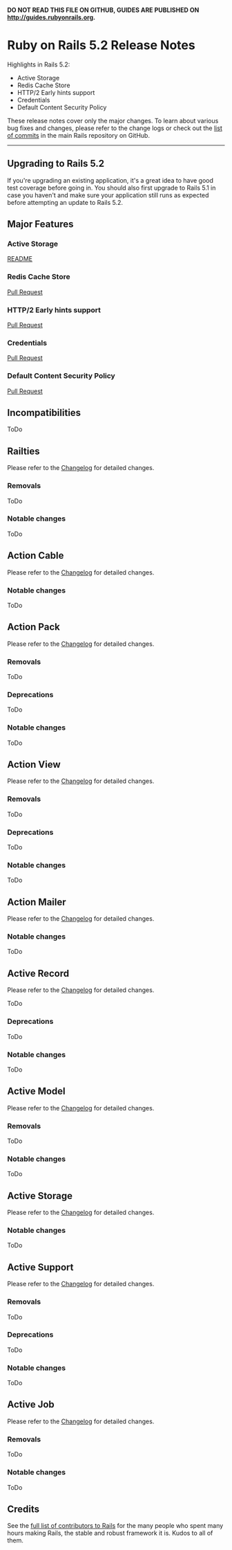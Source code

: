 **DO NOT READ THIS FILE ON GITHUB, GUIDES ARE PUBLISHED ON http://guides.rubyonrails.org.**

Ruby on Rails 5.2 Release Notes
===============================

Highlights in Rails 5.2:

* Active Storage
* Redis Cache Store
* HTTP/2 Early hints support
* Credentials
* Default Content Security Policy

These release notes cover only the major changes. To learn about various bug
fixes and changes, please refer to the change logs or check out the [list of
commits](https://github.com/rails/rails/commits/5-2-stable) in the main Rails
repository on GitHub.

--------------------------------------------------------------------------------

Upgrading to Rails 5.2
----------------------

If you're upgrading an existing application, it's a great idea to have good test
coverage before going in. You should also first upgrade to Rails 5.1 in case you
haven't and make sure your application still runs as expected before attempting
an update to Rails 5.2.


Major Features
--------------

### Active Storage

[README](https://github.com/rails/rails/blob/d3893ec38ec61282c2598b01a298124356d6b35a/activestorage/README.md)

### Redis Cache Store

[Pull Request](https://github.com/rails/rails/pull/31134)


### HTTP/2 Early hints support

[Pull Request](https://github.com/rails/rails/pull/30744)


### Credentials

[Pull Request](https://github.com/rails/rails/pull/30067)


### Default Content Security Policy

[Pull Request](https://github.com/rails/rails/pull/31162)

Incompatibilities
-----------------

ToDo

Railties
--------

Please refer to the [Changelog][railties] for detailed changes.

### Removals

ToDo

### Notable changes

ToDo

Action Cable
-----------

Please refer to the [Changelog][action-cable] for detailed changes.

### Notable changes

ToDo

Action Pack
-----------

Please refer to the [Changelog][action-pack] for detailed changes.

### Removals

ToDo

### Deprecations

ToDo

### Notable changes

ToDo

Action View
-------------

Please refer to the [Changelog][action-view] for detailed changes.

### Removals

ToDo

### Deprecations

ToDo

### Notable changes

ToDo

Action Mailer
-------------

Please refer to the [Changelog][action-mailer] for detailed changes.

### Notable changes

ToDo

Active Record
-------------

Please refer to the [Changelog][active-record] for detailed changes.

ToDo

### Deprecations

ToDo

### Notable changes

ToDo

Active Model
------------

Please refer to the [Changelog][active-model] for detailed changes.

### Removals

ToDo

### Notable changes

ToDo

Active Storage
--------------

Please refer to the [Changelog][active-support] for detailed changes.

### Notable changes

ToDo

Active Support
--------------

Please refer to the [Changelog][active-support] for detailed changes.

### Removals

ToDo

### Deprecations

ToDo

### Notable changes

ToDo

Active Job
-----------

Please refer to the [Changelog][active-job] for detailed changes.

### Removals

ToDo

### Notable changes

ToDo

Credits
-------

See the
[full list of contributors to Rails](http://contributors.rubyonrails.org/) for
the many people who spent many hours making Rails, the stable and robust
framework it is. Kudos to all of them.

[railties]:       https://github.com/rails/rails/blob/5-2-stable/railties/CHANGELOG.md
[action-pack]:    https://github.com/rails/rails/blob/5-2-stable/actionpack/CHANGELOG.md
[action-view]:    https://github.com/rails/rails/blob/5-2-stable/actionview/CHANGELOG.md
[action-mailer]:  https://github.com/rails/rails/blob/5-2-stable/actionmailer/CHANGELOG.md
[action-cable]:   https://github.com/rails/rails/blob/5-2-stable/actioncable/CHANGELOG.md
[active-record]:  https://github.com/rails/rails/blob/5-2-stable/activerecord/CHANGELOG.md
[active-model]:   https://github.com/rails/rails/blob/5-2-stable/activemodel/CHANGELOG.md
[active-storage]: https://github.com/rails/rails/blob/5-2-stable/activestorage/CHANGELOG.md
[active-support]: https://github.com/rails/rails/blob/5-2-stable/activesupport/CHANGELOG.md
[active-job]:     https://github.com/rails/rails/blob/5-2-stable/activejob/CHANGELOG.md
